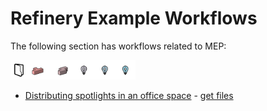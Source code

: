 # Refinery Example Workflows

The following section has workflows related to MEP:

<img src="../../assets/sample/workflows3.png" style="width:200px;"/>

* [Distributing spotlights in an office space](04-03-01_distributing-lights-in-an-office-space.md) - [get files](https://github.com/DynamoDS/RefineryPrimer/tree/master/04-sample-workflows/04-00_sample_files/04-00-03_mep/03-01_Distributing-lights) 
